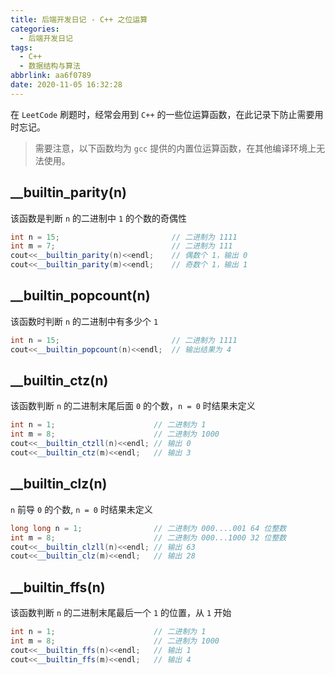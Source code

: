 ```yaml
---
title: 后端开发日记 - C++ 之位运算
categories:
  - 后端开发日记
tags:
  - C++
  - 数据结构与算法
abbrlink: aa6f0789
date: 2020-11-05 16:32:28
---
```

在 `LeetCode` 刷题时，经常会用到 `C++` 的一些位运算函数，在此记录下防止需要用时忘记。

> 需要注意，以下函数均为 `gcc` 提供的内置位运算函数，在其他编译环境上无法使用。

<!-- more -->

## __builtin_parity(n)

该函数是判断 `n` 的二进制中 `1` 的个数的奇偶性

``` cpp
int n = 15;                         // 二进制为 1111
int m = 7;                          // 二进制为 111
cout<<__builtin_parity(n)<<endl;    // 偶数个 1，输出 0
cout<<__builtin_parity(m)<<endl;    // 奇数个 1，输出 1
```

## __builtin_popcount(n)

该函数时判断 `n` 的二进制中有多少个 `1`

``` cpp
int n = 15;                         // 二进制为 1111
cout<<__builtin_popcount(n)<<endl;  // 输出结果为 4
```

## __builtin_ctz(n)

该函数判断 `n` 的二进制末尾后面 `0` 的个数，`n = 0` 时结果未定义

``` cpp
int n = 1;                      // 二进制为 1
int m = 8;                      // 二进制为 1000
cout<<__builtin_ctzll(n)<<endl; // 输出 0
cout<<__builtin_ctz(m)<<endl;   // 输出 3
```

## __builtin_clz(n)

`n` 前导 `0` 的个数, `n = 0` 时结果未定义

``` cpp
long long n = 1;                // 二进制为 000....001 64 位整数
int m = 8;                      // 二进制为 000...1000 32 位整数
cout<<__builtin_clzll(n)<<endl; // 输出 63
cout<<__builtin_clz(m)<<endl;   // 输出 28
```

## __builtin_ffs(n)

该函数判断 `n` 的二进制末尾最后一个 `1` 的位置，从 `1` 开始

``` cpp
int n = 1;                      // 二进制为 1
int m = 8;                      // 二进制为 1000
cout<<__builtin_ffs(n)<<endl;   // 输出 1
cout<<__builtin_ffs(m)<<endl;   // 输出 4
```
